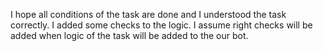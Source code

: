 I hope all conditions of the task are done and I understood the task correctly.
I added some checks to the logic.
I assume right checks will be added when logic of the task will be added to the our bot.
